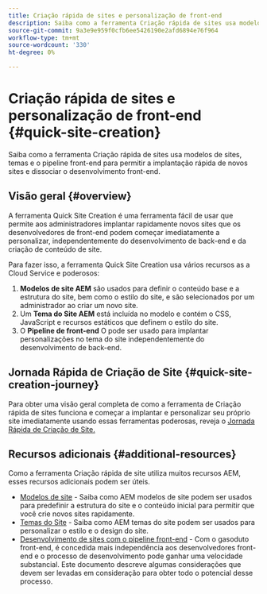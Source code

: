 ```yaml
---
title: Criação rápida de sites e personalização de front-end
description: Saiba como a ferramenta Criação rápida de sites usa modelos de sites, temas e o pipeline front-end para permitir a implantação rápida de novos sites e dissociar o desenvolvimento front-end.
source-git-commit: 9a3e9e959f0cfb6ee5426190e2afd6894e76f964
workflow-type: tm+mt
source-wordcount: '330'
ht-degree: 0%

---
```



# Criação rápida de sites e personalização de front-end {#quick-site-creation}

Saiba como a ferramenta Criação rápida de sites usa modelos de sites, temas e o pipeline front-end para permitir a implantação rápida de novos sites e dissociar o desenvolvimento front-end.

## Visão geral {#overview}

A ferramenta Quick Site Creation é uma ferramenta fácil de usar que permite aos administradores implantar rapidamente novos sites que os desenvolvedores de front-end podem começar imediatamente a personalizar, independentemente do desenvolvimento de back-end e da criação de conteúdo de site.

Para fazer isso, a ferramenta Quick Site Creation usa vários recursos as a Cloud Service e poderosos:

1. **Modelos de site AEM** são usados para definir o conteúdo base e a estrutura do site, bem como o estilo do site, e são selecionados por um administrador ao criar um novo site.
1. Um **Tema do Site AEM** está incluída no modelo e contém o CSS, JavaScript e recursos estáticos que definem o estilo do site.
1. O **Pipeline de front-end** O pode ser usado para implantar personalizações no tema do site independentemente do desenvolvimento de back-end.

## Jornada Rápida de Criação de Site {#quick-site-creation-journey}

Para obter uma visão geral completa de como a ferramenta de Criação rápida de sites funciona e começar a implantar e personalizar seu próprio site imediatamente usando essas ferramentas poderosas, reveja o [Jornada Rápida de Criação de Site.](/help/journey-sites/quick-site/overview.md)

## Recursos adicionais {#additional-resources}

Como a ferramenta Criação rápida de site utiliza muitos recursos AEM, esses recursos adicionais podem ser úteis.

* [Modelos de site](/help/sites-cloud/administering/site-creation/site-templates.md) - Saiba como AEM modelos de site podem ser usados para predefinir a estrutura do site e o conteúdo inicial para permitir que você crie novos sites rapidamente.
* [Temas do Site](/help/sites-cloud/administering/site-creation/site-themes.md) - Saiba como AEM temas do site podem ser usados para personalizar o estilo e o design do site.
* [Desenvolvimento de sites com o pipeline front-end](/help/implementing/developing/introduction/developing-with-front-end-pipelines.md) - Com o gasoduto front-end, é concedida mais independência aos desenvolvedores front-end e o processo de desenvolvimento pode ganhar uma velocidade substancial. Este documento descreve algumas considerações que devem ser levadas em consideração para obter todo o potencial desse processo.
